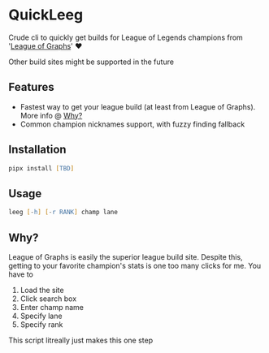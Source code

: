 # QuickLeeg
Crude cli to quickly get builds for League of Legends champions from '[League of Graphs](https://www.leagueofgraphs.com/)' ❤️

Other build sites might be supported in the future

## Features
- Fastest way to get your league build (at least from League of Graphs). More info @ [Why?](#why)
- Common champion nicknames support, with fuzzy finding fallback

## Installation
```zsh
pipx install [TBD]
```

## Usage
```zsh
leeg [-h] [-r RANK] champ lane
```
## Why?
League of Graphs is easily the superior league build site. Despite this, getting to your favorite champion's stats is one too many clicks for me. You have to
1) Load the site
2) Click search box
3) Enter champ name
4) Specify lane
5) Specify rank

This script litreally just makes this one step